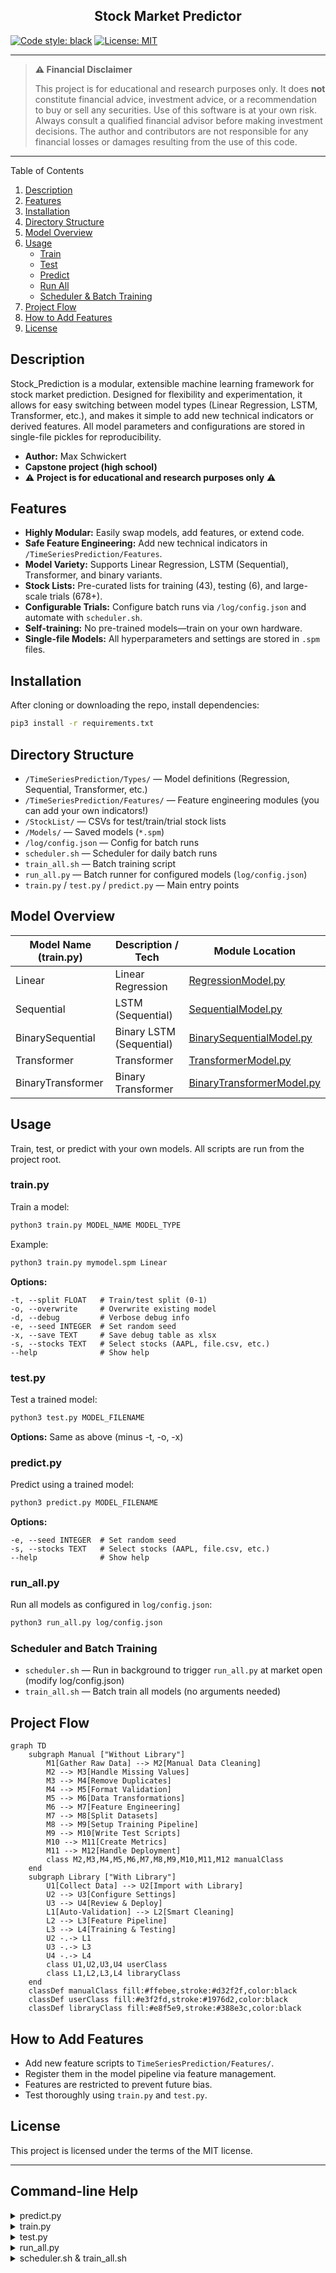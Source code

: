 <h2 align="center">Stock Market Predictor</h2>

[![Code style: black](https://img.shields.io/badge/code%20style-black-000000.svg)](https://github.com/psf/black)
[![License: MIT](https://img.shields.io/badge/license-MIT-blue.svg)](https://opensource.org/licenses/MIT)

---

> **⚠️ Financial Disclaimer**
>
> This project is for educational and research purposes only. It does **not** constitute financial advice, investment advice, or a recommendation to buy or sell any securities. Use of this software is at your own risk. Always consult a qualified financial advisor before making investment decisions. The author and contributors are not responsible for any financial losses or damages resulting from the use of this code.

----

<summary>Table of Contents</summary>
<ol>
<li><a href="#description">Description</a></li>
<li><a href="#features">Features</a></li>
<li><a href="#installation">Installation</a></li>
<li><a href="#directory-structure">Directory Structure</a></li>
<li><a href="#model-overview">Model Overview</a></li>
<li><a href="#usage">Usage</a>
  <ul>
    <li><a href="#trainpy">Train</a></li>
    <li><a href="#testpy">Test</a></li>
    <li><a href="#predictpy">Predict</a></li>
    <li><a href="#run_allpy">Run All</a></li>
    <li><a href="#scheduler-and-batch-training">Scheduler & Batch Training</a></li>
  </ul>
</li>
<li><a href="#project-flow">Project Flow</a></li>
<li><a href="#how-to-add-features">How to Add Features</a></li>
<li><a href="#license">License</a></li>
</ol>

## Description
Stock_Prediction is a modular, extensible machine learning framework for stock market prediction. Designed for flexibility and experimentation, it allows for easy switching between model types (Linear Regression, LSTM, Transformer, etc.), and makes it simple to add new technical indicators or derived features. All model parameters and configurations are stored in single-file pickles for reproducibility.

- **Author:** Max Schwickert
- **Capstone project (high school)**
- ⚠️ **Project is for educational and research purposes only** ⚠️

## Features
- **Highly Modular:** Easily swap models, add features, or extend code.
- **Safe Feature Engineering:** Add new technical indicators in `/TimeSeriesPrediction/Features`.
- **Model Variety:** Supports Linear Regression, LSTM (Sequential), Transformer, and binary variants.
- **Stock Lists:** Pre-curated lists for training (43), testing (6), and large-scale trials (678+).
- **Configurable Trials:** Configure batch runs via `/log/config.json` and automate with `scheduler.sh`.
- **Self-training:** No pre-trained models—train on your own hardware.
- **Single-file Models:** All hyperparameters and settings are stored in `.spm` files.

## Installation
After cloning or downloading the repo, install dependencies:
```bash
pip3 install -r requirements.txt
```

## Directory Structure
- `/TimeSeriesPrediction/Types/` — Model definitions (Regression, Sequential, Transformer, etc.)
- `/TimeSeriesPrediction/Features/` — Feature engineering modules (you can add your own indicators!)
- `/StockList/` — CSVs for test/train/trial stock lists
- `/Models/` — Saved models (`*.spm`)
- `/log/config.json` — Config for batch runs
- `scheduler.sh` — Scheduler for daily batch runs
- `train_all.sh` — Batch training script
- `run_all.py` — Batch runner for configured models (`log/config.json`)
- `train.py` / `test.py` / `predict.py` — Main entry points

## Model Overview
| Model Name (train.py) | Description / Tech         | Module Location                                                                 |
|----------------------|---------------------------|---------------------------------------------------------------------------------|
| Linear               | Linear Regression         | [RegressionModel.py](TimeSeriesPrediction/Types/RegressionModel.py)             |
| Sequential           | LSTM (Sequential)         | [SequentialModel.py](TimeSeriesPrediction/Types/SequentialModel.py)             |
| BinarySequential     | Binary LSTM (Sequential)  | [BinarySequentialModel.py](TimeSeriesPrediction/Types/BinarySequentialModel.py) |
| Transformer          | Transformer               | [TransformerModel.py](TimeSeriesPrediction/Types/TransformerModel.py)           |
| BinaryTransformer    | Binary Transformer        | [BinaryTransformerModel.py](TimeSeriesPrediction/Types/BinaryTransformerModel.py)|

## Usage
Train, test, or predict with your own models. All scripts are run from the project root.

### train.py
Train a model:
```bash
python3 train.py MODEL_NAME MODEL_TYPE
```
Example:
```bash
python3 train.py mymodel.spm Linear
```

**Options:**
```
-t, --split FLOAT   # Train/test split (0-1)
-o, --overwrite     # Overwrite existing model
-d, --debug         # Verbose debug info
-e, --seed INTEGER  # Set random seed
-x, --save TEXT     # Save debug table as xlsx
-s, --stocks TEXT   # Select stocks (AAPL, file.csv, etc.)
--help              # Show help
```

### test.py
Test a trained model:
```bash
python3 test.py MODEL_FILENAME
```
**Options:** Same as above (minus -t, -o, -x)

### predict.py
Predict using a trained model:
```bash
python3 predict.py MODEL_FILENAME
```
**Options:**
```
-e, --seed INTEGER  # Set random seed
-s, --stocks TEXT   # Select stocks (AAPL, file.csv, etc.)
--help              # Show help
```

### run_all.py
Run all models as configured in `log/config.json`:
```bash
python3 run_all.py log/config.json
```

### Scheduler and Batch Training
- `scheduler.sh` — Run in background to trigger `run_all.py` at market open (modify log/config.json)
- `train_all.sh` — Batch train all models (no arguments needed)

## Project Flow
```mermaid
graph TD
    subgraph Manual ["Without Library"]
        M1[Gather Raw Data] --> M2[Manual Data Cleaning]
        M2 --> M3[Handle Missing Values]
        M3 --> M4[Remove Duplicates]
        M4 --> M5[Format Validation]
        M5 --> M6[Data Transformations]
        M6 --> M7[Feature Engineering]
        M7 --> M8[Split Datasets]
        M8 --> M9[Setup Training Pipeline]
        M9 --> M10[Write Test Scripts]
        M10 --> M11[Create Metrics]
        M11 --> M12[Handle Deployment]
        class M2,M3,M4,M5,M6,M7,M8,M9,M10,M11,M12 manualClass
    end
    subgraph Library ["With Library"]
        U1[Collect Data] --> U2[Import with Library]
        U2 --> U3[Configure Settings]
        U3 --> U4[Review & Deploy]
        L1[Auto-Validation] --> L2[Smart Cleaning]
        L2 --> L3[Feature Pipeline]
        L3 --> L4[Training & Testing]
        U2 -.-> L1
        U3 -.-> L3
        U4 -.-> L4
        class U1,U2,U3,U4 userClass
        class L1,L2,L3,L4 libraryClass
    end
    classDef manualClass fill:#ffebee,stroke:#d32f2f,color:black
    classDef userClass fill:#e3f2fd,stroke:#1976d2,color:black
    classDef libraryClass fill:#e8f5e9,stroke:#388e3c,color:black
```

## How to Add Features
- Add new feature scripts to `TimeSeriesPrediction/Features/`.
- Register them in the model pipeline via feature management.
- Features are restricted to prevent future bias. 
- Test thoroughly using `train.py` and `test.py`.

## License
This project is licensed under the terms of the MIT license.

---

## Command-line Help

<details>
<summary>predict.py</summary>

```
Usage: predict.py [OPTIONS] FILENAME

  Predict values using trained ML model.

Options:
  -e, --seed INTEGER  Random seed if not specified. Set fixed seed for supported models, setting seed will make the model deterministic but the input data from yFinance isn't deterministic.
  -s, --stocks TEXT   Select stocks for use. Stock options: stock (e.g. AAPL),
                      stock.market (e.g. AAPL.NASDAQ), stock.market:period
                      (e.g. AAPL:1mo), stock.market:start.stop (e.g.
                      AAPL:01-01-2020.12-31-2023), stock.market:start (e.g.
                      AAPL:01-01-2020), or file path to CSV. Period options:
                      1d (1 day), 1mo (1 month), 1y (1 year), ytd (year-to-
                      date), max (maximum available data).
  --help              Show this message and exit.
```
</details>

<details>
<summary>train.py</summary>

```
Usage: train.py [OPTIONS] FILENAME {Transformer|Sequential|Linear|BinaryTransformer|BinarySequential}

  Train ML model.

Options:
  -t, --split FLOAT   Splits training and test data. Higher value means more
                      training data (Input a float between 0 and 1).
  -o, --overwrite     Overwrites (if exists) else trains pre-existing model.
  -d, --debug         Prints more info: prints debug table and more metrics.
  -e, --seed INTEGER  Random seed if not specified. Set fixed seed for supported models, setting seed will make the model deterministic but the input data from yFinance isn't deterministic.
  -x, --save TEXT     Debug: Saves test table to specified file as xlsx file,
                      used for debugging and testing.
  -s, --stocks TEXT   Select stocks for use. Stock options: stock (e.g. AAPL),
                      stock.market (e.g. AAPL.NASDAQ), stock.market:period
                      (e.g. AAPL:1mo), stock.market:start.stop (e.g.
                      AAPL:01-01-2020.12-31-2023), stock.market:start (e.g.
                      AAPL:01-01-2020), or file path to CSV. Period options:
                      1d (1 day), 1mo (1 month), 1y (1 year), ytd (year-to-
                      date), max (maximum available data).
  --help              Show this message and exit.
```
</details>

<details>
<summary>test.py</summary>

```
Usage: test.py [OPTIONS] FILENAME

  Test ML model.

Options:
  -e, --seed INTEGER  Random seed if not specified. Set fixed seed for supported models, setting seed will make the model deterministic but the input data from yFinance isn't deterministic.
  -s, --stocks TEXT   Select stocks for use. Stock options: stock (e.g. AAPL),
                      stock.market (e.g. AAPL.NASDAQ), stock.market:period
                      (e.g. AAPL:1mo), stock.market:start.stop (e.g.
                      AAPL:01-01-2020.12-31-2023), stock.market:start (e.g.
                      AAPL:01-01-2020), or file path to CSV. Period options:
                      1d (1 day), 1mo (1 month), 1y (1 year), ytd (year-to-
                      date), max (maximum available data).
  --help              Show this message and exit.
```
</details>

<details>
<summary>run_all.py</summary>

```
Usage: run_all.py [OPTIONS] FILENAME

  Train ML model.

Options:
  --help  Show this message and exit.
```
</details>

<details>
<summary>scheduler.sh & train_all.sh</summary>

These scripts do not take arguments. Run them directly:
```bash
./scheduler.sh
./train_all.sh
```
</details>

